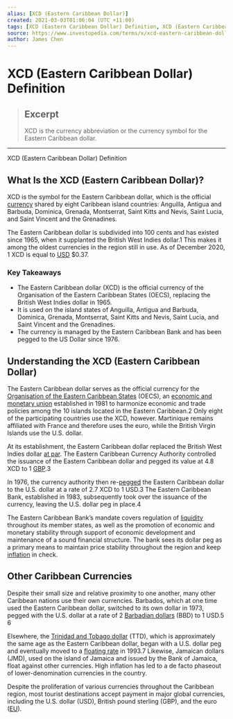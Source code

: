```yaml
---
alias: [XCD (Eastern Caribbean Dollar)]
created: 2021-03-03T01:06:04 (UTC +11:00)
tags: [XCD (Eastern Caribbean Dollar) Definition, XCD (Eastern Caribbean Dollar) Definition]
source: https://www.investopedia.com/terms/x/xcd-eastern-caribbean-dollar.asp
author: James Chen
---
```


# XCD (Eastern Caribbean Dollar) Definition

> ## Excerpt
> XCD is the currency abbreviation or the currency symbol for the Eastern Caribbean dollar.

---

XCD (Eastern Caribbean Dollar) Definition
## What Is the XCD (Eastern Caribbean Dollar)?

XCD is the symbol for the Eastern Caribbean dollar, which is the official [currency](https://www.investopedia.com/terms/c/currency.asp) shared by eight Caribbean island countries: Anguilla, Antigua and Barbuda, Dominica, Grenada, Montserrat, Saint Kitts and Nevis, Saint Lucia, and Saint Vincent and the Grenadines.

The Eastern Caribbean dollar is subdivided into 100 cents and has existed since 1965, when it supplanted the British West Indies dollar.1 This makes it among the oldest currencies in the region still in use. As of December 2020, 1 XCD is equal to [USD](https://www.investopedia.com/terms/forex/u/usd-united-states-dollar.asp) $0.37.

### Key Takeaways

-   The Eastern Caribbean dollar (XCD) is the official currency of the Organisation of the Eastern Caribbean States (OECS), replacing the British West Indies dollar in 1965.
-   It is used on the island states of Anguilla, Antigua and Barbuda, Dominica, Grenada, Montserrat, Saint Kitts and Nevis, Saint Lucia, and Saint Vincent and the Grenadines.
-   The currency is managed by the Eastern Caribbean Bank and has been pegged to the US Dollar since 1976.

## Understanding the XCD (Eastern Caribbean Dollar)

The Eastern Caribbean dollar serves as the official currency for the [Organisation of the Eastern Caribbean States](https://www.investopedia.com/terms/o/organisation-eastern-caribbean-states-oecs.asp) (OECS), an [economic and monetary union](https://www.investopedia.com/terms/c/currency-union.asp) established in 1981 to harmonize economic and trade policies among the 10 islands located in the Eastern Caribbean.2 Only eight of the participating countries use the XCD, however. Martinique remains affiliated with France and therefore uses the euro, while the British Virgin Islands use the U.S. dollar.

At its establishment, the Eastern Caribbean dollar replaced the British West Indies dollar [at par](https://www.investopedia.com/terms/a/at-par.asp). The Eastern Caribbean Currency Authority controlled the issuance of the Eastern Caribbean dollar and pegged its value at 4.8 XCD to 1 [GBP](https://www.investopedia.com/terms/g/gbp.asp).3

In 1976, the currency authority then re-[pegged](https://www.investopedia.com/terms/c/currency-peg.asp) the Eastern Caribbean dollar to the U.S. dollar at a rate of 2.7 XCD to 1 USD.3 The Eastern Caribbean Bank, established in 1983, subsequently took over the issuance of the currency, leaving the U.S. dollar peg in place.4

The Eastern Caribbean Bank’s mandate covers regulation of [liquidity](https://www.investopedia.com/terms/l/liquidity.asp) throughout its member states, as well as the promotion of economic and monetary stability through support of economic development and maintenance of a sound financial structure. The bank sees its dollar peg as a primary means to maintain price stability throughout the region and keep [inflation](https://www.investopedia.com/terms/i/inflation.asp) in check.

## Other Caribbean Currencies

Despite their small size and relative proximity to one another, many other Caribbean nations use their own currencies. Barbados, which at one time used the Eastern Caribbean dollar, switched to its own dollar in 1973, pegged with the U.S. dollar at a rate of 2 [Barbadian dollars](https://www.investopedia.com/terms/forex/b/bbd-barbados-dollar.asp) (BBD) to 1 USD.5 6

Elsewhere, the [Trinidad and Tobago dollar](https://www.investopedia.com/terms/forex/t/ttd-trinidad-and-tobago-dollar.asp) (TTD), which is approximately the same age as the Eastern Caribbean dollar, began with a U.S. dollar peg and eventually moved to a [floating rate](https://www.investopedia.com/terms/f/floatingexchangerate.asp) in 1993.7 Likewise, Jamaican dollars (JMD), used on the island of Jamaica and issued by the Bank of Jamaica, float against other currencies. High inflation has led to a de facto phaseout of lower-denomination currencies in the country.

Despite the proliferation of various currencies throughout the Caribbean region, most tourist destinations accept payment in major global currencies, including the U.S. dollar (USD), British pound sterling (GBP), and the euro ([EU](https://www.investopedia.com/terms/e/euro.asp)).
